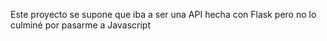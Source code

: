 Este proyecto se supone que iba a ser una API hecha con Flask pero no lo culminé por pasarme a Javascript
